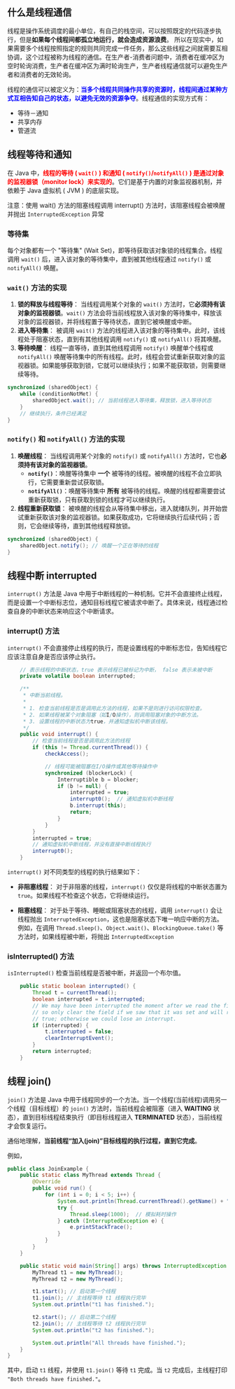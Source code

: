 ## 什么是线程通信

线程是操作系统调度的最小单位，有自己的栈空间，可以按照既定的代码逐步执行，但是**如果每个线程间都孤立地运行，就会造成资源浪费**。 所以在现实中，如果需要多个线程按照指定的规则共同完成一件任务，那么这些线程之间就需要互相协调，这个过程被称为线程的通信。在生产者-消费者问题中，消费者在缓冲区为空时轮询消费，生产者在缓冲区为满时轮询生产，生产者线程通信就可以避免生产者和消费者的无效轮询。

线程的通信可以被定义为：<font color="blue">**当多个线程共同操作共享的资源时，线程间通过某种方式互相告知自己的状态，以避免无效的资源争夺**</font>。线程通信的实现方式有：

- 等待－通知
- 共享内存
- 管道流



## 线程等待和通知

在 Java 中，<font color="red">**线程的等待 ( `wait()` ) 和通知 ( `notify()`/`notifyAll()` ) 是通过对象的监视器锁（monitor lock）来实现的**</font>。它们是基于内置的对象监视器机制，并依赖于 Java 虚拟机  ( JVM ) 的底层实现。

注意：使用 wait() 方法的阻塞线程调用 interrupt() 方法时，该阻塞线程会被唤醒并抛出 `InterruptedException` 异常

### 等待集

每个对象都有一个 "等待集" (Wait Set)，即等待获取该对象锁的线程集合。线程调用 `wait()` 后，进入该对象的等待集中，直到被其他线程通过 `notify()` 或 `notifyAll()` 唤醒。

### `wait()` 方法的实现

1. **锁的释放与线程等待**： 当线程调用某个对象的 `wait()` 方法时，它**必须持有该对象的监视器锁**。`wait()` 方法会将当前线程放入该对象的等待集中，释放该对象的监视器锁，并将线程置于等待状态，直到它被唤醒或中断。
2. **进入等待集**： 被调用 `wait()` 方法的线程进入该对象的等待集中。此时，该线程处于阻塞状态，直到有其他线程调用 `notify()` 或 `notifyAll()` 将其唤醒。
3. **等待唤醒**： 线程一直等待，直到其他线程调用 `notify()` 唤醒单个线程或 `notifyAll()` 唤醒等待集中的所有线程。此时，线程会尝试重新获取对象的监视器锁。如果能够获取到锁，它就可以继续执行；如果不能获取锁，则需要继续等待。

```java
synchronized (sharedObject) {
    while (conditionNotMet) {
        sharedObject.wait(); // 当前线程进入等待集，释放锁，进入等待状态
    }
    // 继续执行，条件已经满足
}
```



### `notify()` 和 `notifyAll()` 方法的实现

1. **唤醒线程**： 当线程调用某个对象的 `notify()` 或 `notifyAll()` 方法时，它也**必须持有该对象的监视器锁**。
   - **`notify()`**：唤醒等待集中 **一个** 被等待的线程。被唤醒的线程不会立即执行，它需要重新尝试获取锁。
   - **`notifyAll()`**：唤醒等待集中 **所有** 被等待的线程。唤醒的线程都需要尝试重新获取锁，只有获取到锁的线程才可以继续执行。
2. **线程重新获取锁**： 被唤醒的线程会从等待集中移出，进入就绪队列，并开始尝试重新获取该对象的监视器锁。如果获取成功，它将继续执行后续代码；否则，它会继续等待，直到其他线程释放锁。

```java
synchronized (sharedObject) {
    sharedObject.notify(); // 唤醒一个正在等待的线程
}
```



## 线程中断 interrupted

`interrupt()` 方法是 Java 中用于中断线程的一种机制。它并不会直接终止线程，而是设置一个中断标志位，通知目标线程它被请求中断了。具体来说，线程通过检查自身的中断状态来响应这个中断请求。



### interrupt()  方法

`interrupt()` 不会直接停止线程的执行，而是设置线程的中断标志位，告知线程它应该注意自身是否应该停止执行。

```java
 	// 表示线程的中断状态，true 表示线程已被标记为中断， false 表示未被中断
	private volatile boolean interrupted;

	/**
     * 中断当前线程。
     * 
     * 1. 检查当前线程是否是调用此方法的线程，如果不是则进行访问权限检查。
     * 2. 如果线程被某个对象阻塞（如I/O操作），则调用阻塞对象的中断方法。
     * 3. 设置线程的中断状态为true，并通知虚拟机中断该线程。
     */
    public void interrupt() {
        // 检查当前线程是否是调用此方法的线程
        if (this != Thread.currentThread()) {
            checkAccess();

            // 线程可能被阻塞在I/O操作或其他等待操作中
            synchronized (blockerLock) {
                Interruptible b = blocker;
                if (b != null) {
                    interrupted = true;
                    interrupt0();  // 通知虚拟机中断线程
                    b.interrupt(this);
                    return;
                }
            }
        }
        interrupted = true;
        // 通知虚拟机中断线程，并没有直接中断线程执行
        interrupt0();
    }
```

`interrupt()`  对不同类型的线程的执行结果如下：

- **非阻塞线程**： 对于非阻塞的线程，`interrupt()` 仅仅是将线程的中断状态置为 `true`。如果线程不检查这个状态，它将继续运行。

- **阻塞线程**： 对于处于等待、睡眠或阻塞状态的线程，调用 `interrupt()` 会让线程抛出 `InterruptedException`，这也是阻塞状态下唯一响应中断的方法。例如，在调用 `Thread.sleep()`、`Object.wait()`、`BlockingQueue.take()` 等方法时，如果线程被中断，将抛出 `InterruptedException`



### isInterrupted() 方法

`isInterrupted()` 检查当前线程是否被中断，并返回一个布尔值。

```java
    public static boolean interrupted() {
        Thread t = currentThread();
        boolean interrupted = t.interrupted;
        // We may have been interrupted the moment after we read the field,
        // so only clear the field if we saw that it was set and will return
        // true; otherwise we could lose an interrupt.
        if (interrupted) {
            t.interrupted = false;
            clearInterruptEvent();
        }
        return interrupted;
    }
```







## 线程 join()

`join()` 方法是 Java 中用于线程同步的一个方法。当一个线程(当前线程)调用另一个线程（目标线程）的 `join()` 方法时，当前线程会被阻塞（进入 **WAITING** 状态），直到目标线程结束执行（即目标线程进入 **TERMINATED** 状态），当前线程才会恢复运行。

通俗地理解，**当前线程“加入(join)”目标线程的执行过程，直到它完成**。

例如，

```java
public class JoinExample {
    public static class MyThread extends Thread {
        @Override
        public void run() {
            for (int i = 0; i < 5; i++) {
                System.out.println(Thread.currentThread().getName() + " - " + i);
                try {
                    Thread.sleep(1000);  // 模拟耗时操作
                } catch (InterruptedException e) {
                    e.printStackTrace();
                }
            }
        }
    }

    public static void main(String[] args) throws InterruptedException {
        MyThread t1 = new MyThread();
        MyThread t2 = new MyThread();

        t1.start(); // 启动第一个线程
        t1.join(); // 主线程等待 t1 线程执行完毕
        System.out.println("t1 has finished.");

        t2.start(); // 启动第二个线程
        t2.join(); // 主线程等待 t2 线程执行完毕
        System.out.println("t2 has finished.");

        System.out.println("All threads have finished.");
    }
}
```

其中，启动 `t1` 线程，并使用 `t1.join()` 等待 `t1` 完成。当 `t2` 完成后，主线程打印 `"Both threads have finished."`。